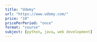 ```yaml
---
title: "Udemy"
url: "https://www.udemy.com/"
price: "10"
pricePerPeriod: "once"
format: "course"
subject: [python, java, web development]
---
```

